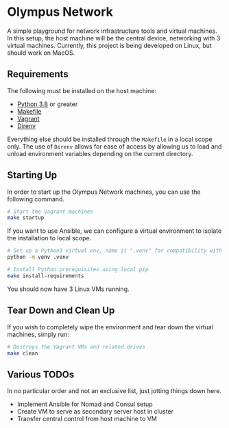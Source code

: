 # Olympus Network

A simple playground for network infrastructure tools and virtual machines. In this setup, the host machine will be the central device, networking with 3 virtual machines. Currently, this project is being developed on Linux, but should work on MacOS.

## Requirements

The following must be installed on the host machine:

* [Python 3.8](https://github.com/pyenv/pyenv) or greater
* [Makefile](https://www.gnu.org/software/make/manual/make.html)
* [Vagrant](https://www.vagrantup.com/downloads)
* [Direnv](https://github.com/direnv/direnv)  

Everything else should be installed through the `Makefile` in a local scope only. The use of `Direnv` allows for ease of access by allowing us to load and unload environment variables depending on the current directory.

## Starting Up

In order to start up the Olympus Network machines, you can use the following command.

```bash
# Start the Vagrant machines
make startup
```

If you want to use Ansible, we can configure a virtual environment to isolate the installation to local scope.

```bash
# Set up a Python3 virtual env, name it ".venv" for compatibility with the Makefile
python -m venv .venv

# Install Python prerequisites using local pip
make install-requirements
```

You should now have 3 Linux VMs running.

## Tear Down and Clean Up

If you wish to completely wipe the environment and tear down the virtual machines, simply run:

```bash
# Destroys the Vagrant VMs and related drives
make clean
```

## Various TODOs

In no particular order and not an exclusive list, just jotting things down here.

* Implement Ansible for Nomad and Consul setup
* Create VM to serve as secondary server host in cluster
* Transfer central control from host machine to VM
